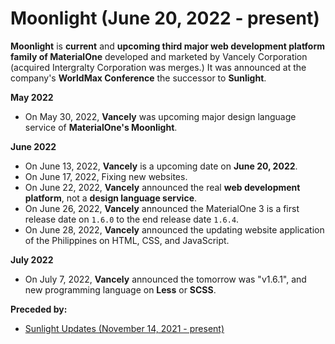 # Moonlight (June 20, 2022 - present)

**Moonlight** is **current** and **upcoming third major web development platform family of MaterialOne** developed and marketed by Vancely Corporation (acquired Intergralty Corporation was merges.) It was announced at the company's **WorldMax Conference** the successor to **Sunlight**.

**May 2022**

* On May 30, 2022, **Vancely** was upcoming major design language service of **MaterialOne's Moonlight**.

**June 2022**
* On June 13, 2022, **Vancely** is a upcoming date on **June 20, 2022**.
* On June 17, 2022, Fixing new websites.
* On June 22, 2022, **Vancely** announced the real **web development platform**, not a **design language service**.
* On June 26, 2022, **Vancely** announced the MaterialOne 3 is a first release date on `1.6.0` to the end release date `1.6.4`.
* On June 28, 2022, **Vancely** announced the updating website application of the Philippines on HTML, CSS, and JavaScript.

**July 2022**
* On July 7, 2022, **Vancely** announced the tomorrow was "v1.6.1", and new programming language on **Less** or **SCSS**.

**Preceded by:**
* [Sunlight Updates (November 14, 2021 - present)](https://github.com/Intergralty/MaterialOne/blob/main/.github/Documentations/Wiki/Sunlight.md)
